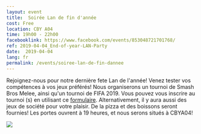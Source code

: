 ```yaml
---
layout: event
title:  Soirée Lan de fin d'année 
cost: Free
location: CBY A04
time: 19h00 - 22h00
facebooklink: https://www.facebook.com/events/853048721701768/
ref: 2019-04-04_End-of-year-LAN-Party
date:  2019-04-04
lang: fr
permalink: /events/soiree-lan-de-fin-dannee
---
```


Rejoignez-nous pour notre dernière fete Lan de l'année! Venez tester vos compétences à vos jeux préférés! Nous organiserons un tournoi de Smash Bros Melee, ainsi qu'un tournoi de FIFA 2019. Vous pouvez vous inscrire au tournoi (s) en utilisant ce [formulaire](https://docs.google.com/forms/d/e/1FAIpQLScMWxsszFDUeLSAKxDsXJSiwSy8ax5HHAu2doK5ccRWUJ84zQ/viewform). Alternativement, il y aura aussi des jeux de société pour votre plaisir. De la pizza et des boissons seront fournies! Les portes ouvrent à 19 heures, et nous serons situés à CBYA04!

<img src="https://cssa.nyc3.cdn.digitaloceanspaces.com/lan_party.png">
